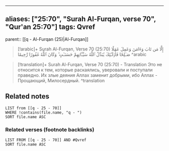 
---
aliases: ["25:70", "Surah Al-Furqan, verse 70", "Qur'an 25:70"]
tags: Qvref
---

parent:: [[q - Al-Furqan (25)|Al-Furqan]]

> [!arabic]+ Surah Al-Furqan, Verse 70 (25:70)
> <span class="quran-arabic">إِلَّا مَن تَابَ وَءَامَنَ وَعَمِلَ عَمَلًا صَـٰلِحًا فَأُو۟لَـٰٓئِكَ يُبَدِّلُ ٱللَّهُ سَيِّـَٔاتِهِمْ حَسَنَـٰتٍ ۗ وَكَانَ ٱللَّهُ غَفُورًا رَّحِيمًا</span>
^arabic

> [!translation]+ Surah Al-Furqan, Verse 70 (25:70) - Translation
> Это не относится к тем, которые раскаялись, уверовали и поступали праведно. Их злые деяния Аллах заменит добрыми, ибо Аллах - Прощающий, Милосердный.
^translation



## Related notes
```dataview
LIST from [[q - 25 - 70]]
WHERE !contains(file.name, "q - ")
SORT file.name ASC
```

### Related verses (footnote backlinks)
```dataview
LIST FROM [[q - 25 - 70]] AND #Qvref
SORT file.name ASC
```


